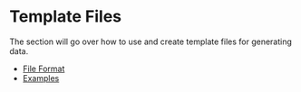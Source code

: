 # Template Files 

The section will go over how to use and create template files for generating data.

- [File Format](format.md)
- [Examples](plate-examples.md)
